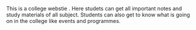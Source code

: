This is a college webstie . Here studets can get all important notes and study materials of all subject. Students can also get to know what is going on in the college like events and programmes.  
